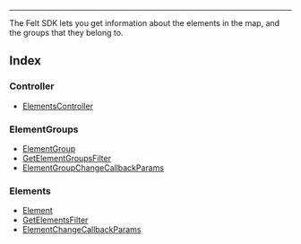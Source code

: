 ***

The Felt SDK lets you get information about the elements in the map, and the
groups that they belong to.

## Index

### Controller

* [ElementsController](ElementsController.md)

### ElementGroups

* [ElementGroup](ElementGroup.md)
* [GetElementGroupsFilter](GetElementGroupsFilter.md)
* [ElementGroupChangeCallbackParams](ElementGroupChangeCallbackParams.md)

### Elements

* [Element](Element.md)
* [GetElementsFilter](GetElementsFilter.md)
* [ElementChangeCallbackParams](ElementChangeCallbackParams.md)
